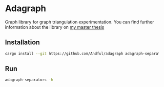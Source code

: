 # Adagraph

Graph library for graph triangulation experimentation. You can find further information about the library on [my master thesis](https://repository.tudelft.nl/islandora/object/uuid:ade70d65-79ba-47f5-a61d-f4934c0d8543)

## Installation
```bash
cargo install --git https://github.com/Andful/adagraph adagraph-separators
```

## Run

```bash
adagraph-separators -h
```
